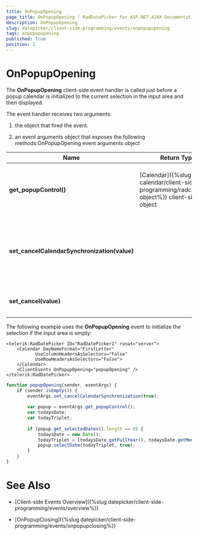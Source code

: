 ```yaml
---
title: OnPopupOpening
page_title: OnPopupOpening | RadDatePicker for ASP.NET AJAX Documentation
description: OnPopupOpening
slug: datepicker/client-side-programming/events/onpopupopening
tags: onpopupopening
published: True
position: 1
---
```


# OnPopupOpening


The **OnPopupOpening** client-side event handler is called just before a popup calendar is initialized to the current selection in the input area and then displayed.

The event handler receives two arguments:

1. the object that fired the event.

1. an event arguments object that exposes the following methods:OnPopupOpening event arguments object


| Name | Return Type | Arguments | Description |
| ------ | ------ | ------ | ------ |
| **get_popupControl()** | [Calendar]({%slug calendar/client-side-programming/radcalendar-object%}) client-side object ||Returns the client object for the time view or calendar that is about to be displayed.|
| **set_cancelCalendarSynchronization(value)** ||bool|Lets you prevent the popup control from synchronizing its value to the value in the input area.|
| **set_cancel(value)** ||bool|Lets you prevent the popup from appearing.|

The following example uses the **OnPopupOpening** event to initialize the selection if the input area is empty:

````ASPNET
<telerik:RadDatePicker ID="RadDatePicker1" runat="server">
    <Calendar DayNameFormat="FirstLetter"
           UseColumnHeadersAsSelectors="False"
           UseRowHeadersAsSelectors="False">
    </Calendar>
    <ClientEvents OnPopupOpening="popupOpening" />
</telerik:RadDatePicker>
````
````JavaScript
function popupOpening(sender, eventArgs) {
	if (sender.isEmpty()) {
		eventArgs.set_cancelCalendarSynchronization(true);
		
		var popup = eventArgs.get_popupControl();
		var todaysDate;
		var todayTriplet;
		
		if (popup.get_selectedDates().length == 0) {
			todaysDate = new Date();
			todayTriplet = [todaysDate.getFullYear(), todaysDate.getMonth() + 1, todaysDate.getDate()];
			popup.selectDate(todayTriplet, true);
		}
	}
}
````


# See Also

 * [Client-side Events Overview]({%slug datepicker/client-side-programming/events/overview%})

 * [OnPopupClosing]({%slug datepicker/client-side-programming/events/onpopupclosing%})


